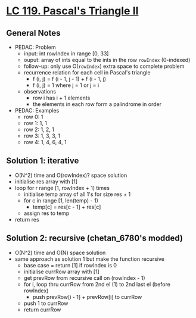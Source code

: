 # [LC 119. Pascal's Triangle II](https://leetcode.com/problems/pascals-triangle-ii/)

## General Notes

- PEDAC: Problem
  - input: int rowIndex in range [0, 33]
  - ouput: array of ints equal to the ints in the row `rowIndex` (0-indexed)
  - follow-up: only use O(`rowIndex`) extra space to complete problem
  - recurrence relation for each cell in Pascal's triangle
    - f (i, j) = f (i - 1, j - 1) + f (i - 1, j)
    - f (i, j) = 1 where j = 1 or j = i
  - observations
    - row i has i + 1 elements
    - the elements in each row form a palindrome in order
- PEDAC: Examples
  - row 0: 1
  - row 1: 1, 1
  - row 2: 1, 2, 1
  - row 3: 1, 3, 3, 1
  - row 4: 1, 4, 6, 4, 1

## Solution 1: iterative

- O(N^2) time and O(rowIndex)? space solution
- initialise res array with \[1]
- loop for r range [1, rowIndex + 1) times
  - initialise temp array of all 1's for size res + 1
  - for c in range [1, len(temp) - 1)
    - temp\[c] = res\[c - 1] + res\[c]
  - assign res to temp
- return res

## Solution 2: recursive (chetan_6780's modded)

- O(N^2) time and O(N) space solution
- same approach as solution 1 but make the function recursive
  - base case = return \[1] if rowIndex is 0
  - initialise currRow array with \[1]
  - get prevRow from recursive call on (rowIndex - 1)
  - for i, loop thru currRow from 2nd el (1) to 2nd last el (before rowIndex)
    - push prevRow\[i - 1] + prevRow\[i] to currRow
  - push 1 to currRow
  - return currRow